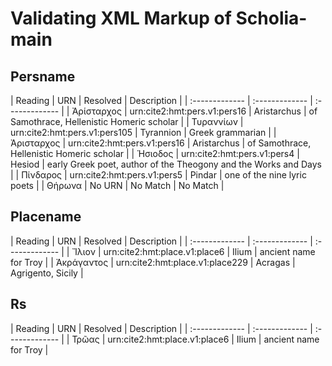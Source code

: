 # Validating XML Markup of Scholia-main


## Persname 

| Reading | URN | Resolved | Description |
| :------------- | :------------- | :------------- |
| Ἀρίσταρχος | urn:cite2:hmt:pers.v1:pers16 | Aristarchus | of Samothrace, Hellenistic Homeric scholar | 
| Τυραννίων | urn:cite2:hmt:pers.v1:pers105 | Tyrannion | Greek grammarian | 
| Ἀρισταρχος | urn:cite2:hmt:pers.v1:pers16 | Aristarchus | of Samothrace, Hellenistic Homeric scholar | 
| Ἡσιοδος | urn:cite2:hmt:pers.v1:pers4 | Hesiod | early Greek poet, author of the Theogony and the Works and Days | 
| Πίνδαρος | urn:cite2:hmt:pers.v1:pers5 | Pindar | one of the nine lyric poets | 
| Θήρωνα | <span class='nomatch text-danger'>No URN</span> | <span class='nomatch text-danger'>No Match</span> | <span class='nomatch text-danger'>No Match</span> | 

## Placename 

| Reading | URN | Resolved | Description |
| :------------- | :------------- | :------------- |
| Ἴλιον | urn:cite2:hmt:place.v1:place6 | Ilium | ancient name for Troy | 
| Ἀκράγαντος | urn:cite2:hmt:place.v1:place229 | Acragas | Agrigento, Sicily | 

## Rs 

| Reading | URN | Resolved | Description |
| :------------- | :------------- | :------------- |
| Τρῶας | urn:cite2:hmt:place.v1:place6 | Ilium | ancient name for Troy | 
